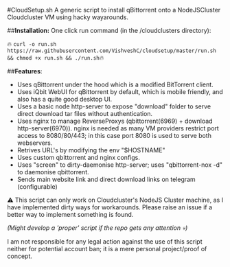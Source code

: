 #CloudSetup.sh
A generic script to install qBittorrent onto a NodeJSCluster Cloudcluster VM using hacky wayarounds.

##**Installation:**
One click run command (in the /cloudclusters directory):

🔥 ```curl -o run.sh https://raw.githubusercontent.com/VishveshC/cloudsetup/master/run.sh && chmod +x run.sh && ./run.sh```🔥

##**Features**:
* Uses qBittorrent under the hood which is a modified BitTorrent client.
* Uses iQbit WebUI for qBittorrent by default, which is mobile friendly, and also has a quite good desktop UI.
* Uses a basic node http-server to expose "download" folder to serve direct download tar files without authentication.
* Uses nginx to manage ReverseProxys (qbittorrent(6969) + download http-server(6970)). nginx is needed as many VM providers restrict port access to 8080/80/443; in this case port 8080 is used to serve both webservers.
* Retrives URL's by modifying the env "$HOSTNAME"
* Uses custom qbittorrent and nginx configs.
* Uses "screen" to dirty-daemonise http-server; uses "qbittorrent-nox -d" to daemonise qbittorrent.
* Sends main website link and direct download links on telegram (configurable)

⚠️ This script can only work on Cloudcluster's NodeJS Cluster machine, as I have implemented dirty ways for workarounds.
Please raise an issue if a better way to implement something is found.

*(Might develop a 'proper' script if the repo gets any attention 💀)*

I am not responsible for any legal action against the use of this script neither for potential account ban; it is a mere personal project/proof of concept.
